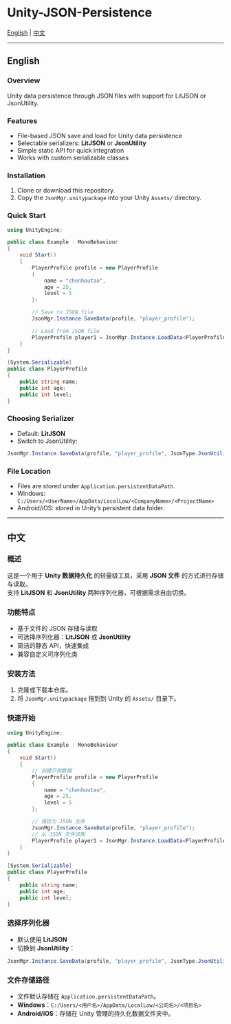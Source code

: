 # Unity-JSON-Persistence

[English](#english) | [中文](#中文)

---

## English

### Overview
Unity data persistence through JSON files with support for LitJSON or JsonUtility.

### Features
- File-based JSON save and load for Unity data persistence  
- Selectable serializers: **LitJSON** or **JsonUtility**  
- Simple static API for quick integration  
- Works with custom serializable classes  

### Installation
1. Clone or download this repository.  
2. Copy the `JsonMgr.unitypackage` into your Unity `Assets/` directory.  

### Quick Start
```csharp
using UnityEngine;

public class Example : MonoBehaviour
{
    void Start()
    {
        PlayerProfile profile = new PlayerProfile
        {
            name = "chenhoutao",
            age = 25,
            level = 5
        };

        // Save to JSON file
        JsonMgr.Instance.SaveData(profile, "player_profile");

        // Load from JSON file
        PlayerProfile player1 = JsonMgr.Instance.LoadData<PlayerProfile>("player_profile");
    }
}

[System.Serializable]
public class PlayerProfile
{
    public string name;
    public int age;
    public int level;
}
```

### Choosing Serializer
- Default: **LitJSON**  
- Switch to JsonUtility:
```csharp
JsonMgr.Instance.SaveData(profile, "player_profile", JsonType.JsonUtility);
```

### File Location
- Files are stored under `Application.persistentDataPath`.  
- Windows: `C:/Users/<UserName>/AppData/LocalLow/<CompanyName>/<ProjectName>`  
- Android/iOS: stored in Unity’s persistent data folder.

---
## 中文

### 概述
这是一个用于 **Unity 数据持久化** 的轻量级工具，采用 **JSON 文件** 的方式进行存储与读取。  
支持 **LitJSON** 和 **JsonUtility** 两种序列化器，可根据需求自由切换。

### 功能特点
- 基于文件的 JSON 存储与读取  
- 可选择序列化器：**LitJSON** 或 **JsonUtility**  
- 简洁的静态 API，快速集成  
- 兼容自定义可序列化类

### 安装方法
1. 克隆或下载本仓库。  
2. 将 `JsonMgr.unitypackage` 拖到到 Unity 的 `Assets/` 目录下。  

### 快速开始
```csharp
using UnityEngine;

public class Example : MonoBehaviour
{
    void Start()
    {
        // 创建示例数据
        PlayerProfile profile = new PlayerProfile
        {
            name = "chenhoutao",
            age = 25,
            level = 5
        };

        // 保存为 JSON 文件
        JsonMgr.Instance.SaveData(profile, "player_profile");
        // 从 JSON 文件读取
        PlayerProfile player1 = JsonMgr.Instance.LoadData<PlayerProfile>("player_profile");
    }
}

[System.Serializable]
public class PlayerProfile
{
    public string name;
    public int age;
    public int level;
}
```

### 选择序列化器
- 默认使用 **LitJSON**  
- 切换到 **JsonUtility**：
```csharp
JsonMgr.Instance.SaveData(profile, "player_profile", JsonType.JsonUtility);
```

### 文件存储路径
- 文件默认存储在 `Application.persistentDataPath`。  
- **Windows**：`C:/Users/<用户名>/AppData/LocalLow/<公司名>/<项目名>`  
- **Android/iOS**：存储在 Unity 管理的持久化数据文件夹中。
